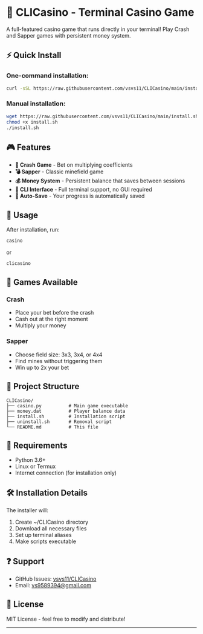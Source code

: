 
# 🎰 CLICasino - Terminal Casino Game

A full-featured casino game that runs directly in your terminal! Play Crash and Sapper games with persistent money system.

## ⚡ Quick Install

### One-command installation:
```bash
curl -sSL https://raw.githubusercontent.com/vsvs11/CLICasino/main/install.sh | bash
```

### Manual installation:
```bash
wget https://raw.githubusercontent.com/vsvs11/CLICasino/main/install.sh
chmod +x install.sh
./install.sh
```

## 🎮 Features

- **🎲 Crash Game** - Bet on multiplying coefficients
- **💣 Sapper** - Classic minefield game  
- **💰 Money System** - Persistent balance that saves between sessions
- **🎯 CLI Interface** - Full terminal support, no GUI required
- **💾 Auto-Save** - Your progress is automatically saved

## 🚀 Usage

After installation, run:
```bash
casino
```
or
```bash
clicasino
```

## 🎯 Games Available

### Crash
- Place your bet before the crash
- Cash out at the right moment
- Multiply your money

### Sapper  
- Choose field size: 3x3, 3x4, or 4x4
- Find mines without triggering them
- Win up to 2x your bet

## 📁 Project Structure

```
CLICasino/
├── casino.py          # Main game executable
├── money.dat          # Player balance data
├── install.sh         # Installation script
├── uninstall.sh       # Removal script
└── README.md          # This file
```

## 🔧 Requirements

- Python 3.6+
- Linux or Termux
- Internet connection (for installation only)

## 🛠️ Installation Details

The installer will:
1. Create ~/CLICasino directory
2. Download all necessary files
3. Set up terminal aliases
4. Make scripts executable

## ❓ Support

- GitHub Issues: [vsvs11/CLICasino](https://github.com/vsvs11/CLICasino/issues)
- Email: vs9589394@gmail.com

## 📝 License

MIT License - feel free to modify and distribute!

---

